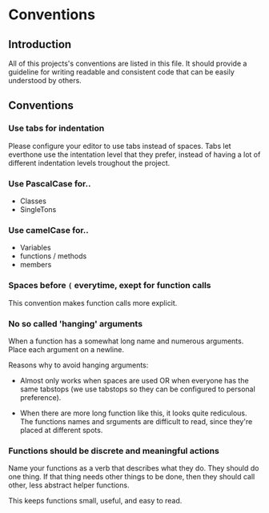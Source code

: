 # Conventions

## Introduction
All of this projects's conventions are listed in this file. It should provide a guideline for writing readable and consistent code that can be easily understood by others.

## Conventions

### Use tabs for indentation
Please configure your editor to use tabs instead of spaces. Tabs let everthone use the intentation level that they prefer, instead of having a lot of different indentation levels troughout the project.

### Use PascalCase for..
- Classes
- SingleTons

### Use camelCase for..
- Variables
- functions / methods
- members

### Spaces before `(` everytime, exept for function calls
This convention makes function calls more explicit.

### No so called 'hanging' arguments
When a function has a somewhat long name and numerous arguments. Place each argument on a newline.

Reasons why to avoid hanging arguments:
- Almost only works when spaces are used OR when everyone has the same tabstops (we use tabstops so they can be configured to personal preference).

- When there are more long function like this, it looks
quite rediculous. The functions names and srguments are difficult to read, since they're placed at different spots.

### Functions should be discrete and meaningful actions
Name your functions as a verb that describes what they do. They should do one thing. If that thing needs other things to be done, then they should call other, less abstract helper functions.

This keeps functions small, useful, and easy to read.